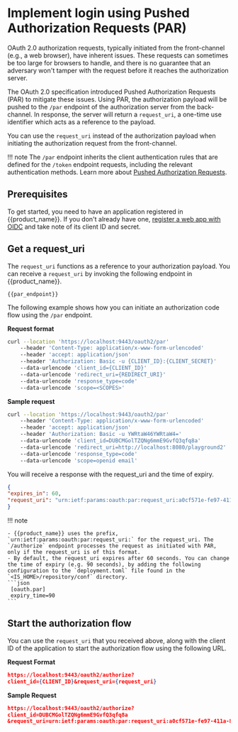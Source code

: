 # Implement login using Pushed Authorization Requests (PAR)

OAuth 2.0 authorization requests, typically initiated from the front-channel (e.g., a web browser), have inherent issues. These requests can sometimes be too large for browsers to handle, and there is no guarantee that an adversary won't tamper with the request before it reaches the authorization server.

The OAuth 2.0 specification introduced Pushed Authorization Requests (PAR) to mitigate these issues. Using PAR, the authorization payload will be pushed to the `/par` endpoint of the authorization server from the back-channel. In response, the server will return a `request_uri`, a one-time use identifier which acts as a reference to the payload.

You can use the `request_uri` instead of the authorization payload when initiating the authorization request from the front-channel.

!!! note
    The `/par` endpoint inherits the client authentication rules that are defined for the `/token` endpoint requests, including the relevant authentication methods. Learn more about [Pushed Authorization Requests]({{base_path}}/references/pushed-authorization-requests/).

## Prerequisites

To get started, you need to have an application registered in {{product_name}}. If you don't already have one, [register a web app with OIDC]({{base_path}}/guides/applications/register-oidc-web-app/) and take note of its client ID and secret.

## Get a request_uri

The `request_uri` functions as a reference to your authorization payload. You can receive a `request_uri` by invoking the following endpoint in {{product_name}}.

```
{{par_endpoint}}
```

The following example shows how you can initiate an authorization code flow using the `/par` endpoint.

**Request format**

```bash
curl --location 'https://localhost:9443/oauth2/par'
    --header 'Content-Type: application/x-www-form-urlencoded'
    --header 'accept: application/json'
    --header 'Authorization: Basic -u {CLIENT_ID}:{CLIENT_SECRET}'
    --data-urlencode 'client_id={CLIENT_ID}'
    --data-urlencode 'redirect_uri={REDIRECT_URI}'
    --data-urlencode 'response_type=code'
    --data-urlencode 'scope=<SCOPES>'
```

**Sample request**

```bash
curl --location 'https://localhost:9443/oauth2/par'
    --header 'Content-Type: application/x-www-form-urlencoded'
    --header 'accept: application/json'
    --header 'Authorization: Basic -u YWRtaW46YWRtaW4='
    --data-urlencode 'client_id=DUBCMGolTZQNg6mmE9GvfQ3qfq8a'
    --data-urlencode 'redirect_uri=http://localhost:8080/playground2'
    --data-urlencode 'response_type=code'
    --data-urlencode 'scope=openid email'
```

You will receive a response with the request_uri and the time of expiry.

```json
{
"expires_in": 60,
"request_uri": "urn:ietf:params:oauth:par:request_uri:a0cf571e-fe97-411a-8f33-3c01913c0e5f"
}
```

!!! note

    - {{product_name}} uses the prefix, `urn:ietf:params:oauth:par:request_uri:` for the request_uri. The `/authorize` endpoint processes the request as initiated with PAR, only if the request_uri is of this format.
    - By default, the request_uri expires after 60 seconds. You can change the time of expiry (e.g. 90 seconds), by adding the following configuration to the `deployment.toml` file found in the `<IS_HOME>/repository/conf` directory.
    ```json
     [oauth.par]
     expiry_time=90
    ```

## Start the authorization flow

You can use the `request_uri` that you received above, along with the client ID of the application to start the authorization flow using the following URL.

**Request Format**

``` json
https://localhost:9443/oauth2/authorize?
client_id={CLIENT_ID}&request_uri={request_uri}
```

**Sample Request**

``` json
https://localhost:9443/oauth2/authorize?
client_id=DUBCMGolTZQNg6mmE9GvfQ3qfq8a
&request_uri=urn:ietf:params:oauth:par:request_uri:a0cf571e-fe97-411a-8f33-3c01913c0e5f
```
